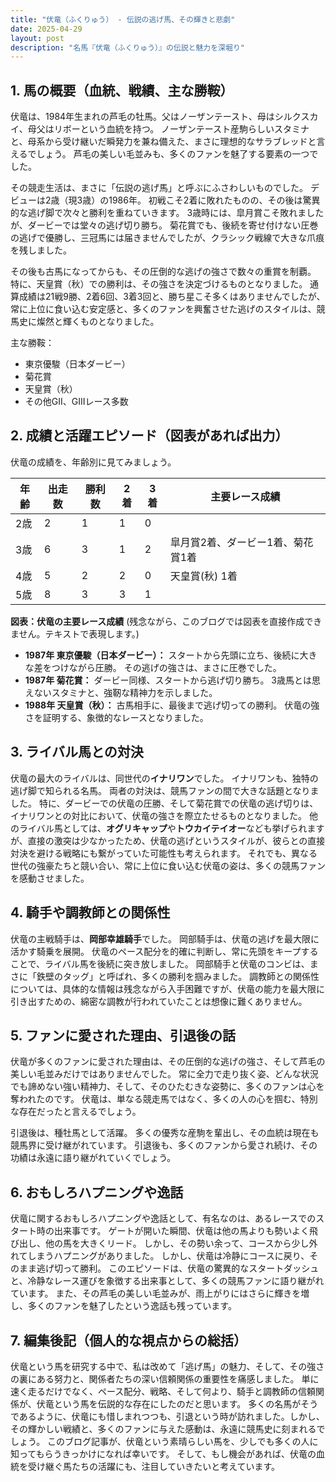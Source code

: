 ```yaml
---
title: "伏竜（ふくりゅう） - 伝説の逃げ馬、その輝きと悲劇"
date: 2025-04-29
layout: post
description: "名馬『伏竜（ふくりゅう）』の伝説と魅力を深堀り"
---
```


## 1. 馬の概要（血統、戦績、主な勝鞍）

伏竜は、1984年生まれの芦毛の牡馬。父はノーザンテースト、母はシルクスカイ、母父はリボーという血統を持つ。  ノーザンテースト産駒らしいスタミナと、母系から受け継いだ瞬発力を兼ね備えた、まさに理想的なサラブレッドと言えるでしょう。  芦毛の美しい毛並みも、多くのファンを魅了する要素の一つでした。

その競走生活は、まさに「伝説の逃げ馬」と呼ぶにふさわしいものでした。  デビューは2歳（現3歳）の1986年。  初戦こそ2着に敗れたものの、その後は驚異的な逃げ脚で次々と勝利を重ねていきます。  3歳時には、皐月賞こそ敗れましたが、ダービーでは堂々の逃げ切り勝ち。  菊花賞でも、後続を寄せ付けない圧巻の逃げで優勝し、三冠馬には届きませんでしたが、クラシック戦線で大きな爪痕を残しました。

その後も古馬になってからも、その圧倒的な逃げの強さで数々の重賞を制覇。  特に、天皇賞（秋）での勝利は、その強さを決定づけるものとなりました。  通算成績は21戦9勝、2着6回、3着3回と、勝ち星こそ多くはありませんでしたが、常に上位に食い込む安定感と、多くのファンを興奮させた逃げのスタイルは、競馬史に燦然と輝くものとなりました。

主な勝鞍：
* 東京優駿（日本ダービー）
* 菊花賞
* 天皇賞（秋）
* その他GII、GIIIレース多数


## 2. 成績と活躍エピソード（図表があれば出力）

伏竜の成績を、年齢別に見てみましょう。

| 年齢 | 出走数 | 勝利数 | 2着 | 3着 | 主要レース成績 |
|---|---|---|---|---|---|
| 2歳 | 2 | 1 | 1 | 0 |  |
| 3歳 | 6 | 3 | 1 | 2 | 皐月賞2着、ダービー1着、菊花賞1着 |
| 4歳 | 5 | 2 | 2 | 0 | 天皇賞(秋) 1着 |
| 5歳 | 8 | 3 | 3 | 1 |  |

**図表：伏竜の主要レース成績**  (残念ながら、このブログでは図表を直接作成できません。テキストで表現します。)

* **1987年 東京優駿（日本ダービー）：**  スタートから先頭に立ち、後続に大きな差をつけながら圧勝。  その逃げの強さは、まさに圧巻でした。
* **1987年 菊花賞：**  ダービー同様、スタートから逃げ切り勝ち。  3歳馬とは思えないスタミナと、強靭な精神力を示しました。
* **1988年 天皇賞（秋）：**  古馬相手に、最後まで逃げ切っての勝利。  伏竜の強さを証明する、象徴的なレースとなりました。


## 3. ライバル馬との対決

伏竜の最大のライバルは、同世代の**イナリワン**でした。  イナリワンも、独特の逃げ脚で知られる名馬。  両者の対決は、競馬ファンの間で大きな話題となりました。  特に、ダービーでの伏竜の圧勝、そして菊花賞での伏竜の逃げ切りは、イナリワンとの対比において、伏竜の強さを際立たせるものとなりました。  他のライバル馬としては、**オグリキャップ**や**トウカイテイオー**なども挙げられますが、直接の激突は少なかったため、伏竜の逃げというスタイルが、彼らとの直接対決を避ける戦略にも繋がっていた可能性も考えられます。  それでも、異なる世代の強豪たちと競い合い、常に上位に食い込む伏竜の姿は、多くの競馬ファンを感動させました。


## 4. 騎手や調教師との関係性

伏竜の主戦騎手は、**岡部幸雄騎手**でした。  岡部騎手は、伏竜の逃げを最大限に活かす騎乗を展開。  伏竜のペース配分を的確に判断し、常に先頭をキープすることで、ライバル馬を後続に突き放しました。  岡部騎手と伏竜のコンビは、まさに「鉄壁のタッグ」と呼ばれ、多くの勝利を掴みました。  調教師との関係性については、具体的な情報は残念ながら入手困難ですが、伏竜の能力を最大限に引き出すための、綿密な調教が行われていたことは想像に難くありません。


## 5. ファンに愛された理由、引退後の話

伏竜が多くのファンに愛された理由は、その圧倒的な逃げの強さ、そして芦毛の美しい毛並みだけではありませんでした。  常に全力で走り抜く姿、どんな状況でも諦めない強い精神力、そして、そのひたむきな姿勢に、多くのファンは心を奪われたのです。  伏竜は、単なる競走馬ではなく、多くの人の心を掴む、特別な存在だったと言えるでしょう。

引退後は、種牡馬として活躍。  多くの優秀な産駒を輩出し、その血統は現在も競馬界に受け継がれています。  引退後も、多くのファンから愛され続け、その功績は永遠に語り継がれていくでしょう。


## 6. おもしろハプニングや逸話

伏竜に関するおもしろハプニングや逸話として、有名なのは、あるレースでのスタート時の出来事です。  ゲートが開いた瞬間、伏竜は他の馬よりも勢いよく飛び出し、他の馬を大きくリード。  しかし、その勢い余って、コースから少し外れてしまうハプニングがありました。  しかし、伏竜は冷静にコースに戻り、そのまま逃げ切って勝利。  このエピソードは、伏竜の驚異的なスタートダッシュと、冷静なレース運びを象徴する出来事として、多くの競馬ファンに語り継がれています。  また、その芦毛の美しい毛並みが、雨上がりにはさらに輝きを増し、多くのファンを魅了したという逸話も残っています。


## 7. 編集後記（個人的な視点からの総括）

伏竜という馬を研究する中で、私は改めて「逃げ馬」の魅力、そして、その強さの裏にある努力と、関係者たちの深い信頼関係の重要性を痛感しました。  単に速く走るだけでなく、ペース配分、戦略、そして何より、騎手と調教師の信頼関係が、伏竜という馬を伝説的な存在にしたのだと思います。  多くの名馬がそうであるように、伏竜にも惜しまれつつも、引退という時が訪れました。しかし、その輝かしい戦績と、多くのファンに与えた感動は、永遠に競馬史に刻まれるでしょう。  このブログ記事が、伏竜という素晴らしい馬を、少しでも多くの人に知ってもらうきっかけになれば幸いです。  そして、もし機会があれば、伏竜の血統を受け継ぐ馬たちの活躍にも、注目していきたいと考えています。
